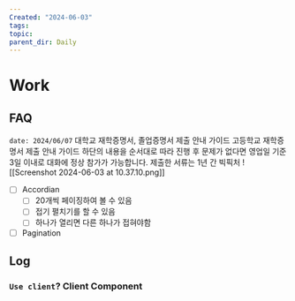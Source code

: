 ```yaml
---
Created: "2024-06-03"
tags: 
topic: 
parent_dir: Daily
---
```

# Work
## FAQ
`date: 2024/06/07`
대학교 재학증명서, 졸업증명서 제출 안내 가이드
고등학교 재학증명서 제출 안내 가이드
하단의 내용을 순서대로 따라 진행 후 문제가 없다면 영업일 기준 3일 이내로 대화에 정상 참가가 가능합니다. 제출한 서류는 1년 간 빅픽처
![[Screenshot 2024-06-03 at 10.37.10.png]]
- [ ] Accordian
	- [ ] 20개씩 페이징하여 볼 수 있음
	- [ ] 접기 펼치기를 할 수 있음
	- [ ] 하나가 열리면 다른 하나가 접혀야함
- [ ] Pagination
## Log
### `Use client`? Client Component
